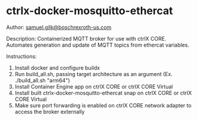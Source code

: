 # ctrlx-docker-mosquitto-ethercat

Author: samuel.gilk@boschrexroth-us.com

Description: Containerized MQTT broker for use with ctrlX CORE. Automates generation and update of MQTT topics from ethercat variables.

Instructions:

1. Install docker and configure buildx
2. Run build_all.sh, passing target architecture as an argument (Ex. ./build_all.sh "arm64")
3. Install Container Engine app on ctrlX CORE or ctrlX CORE Virtual
4. Install built ctrlx-docker-mosquitto-ethercat snap on ctrlX CORE or ctrlX CORE Virtual
5. Make sure port forwarding is enabled on ctrlX CORE network adapter to access the broker externally
